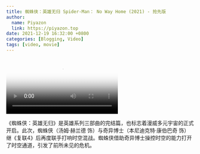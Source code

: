 ```yaml
---
title: 蜘蛛侠：英雄无归 Spider-Man： No Way Home (2021) - 抢先版
author:
  name: Piyazon
  link: https://piyazon.top
date: 2021-12-19 16:32:00 +0800
categories: [Blogging, Video]
tags: [video, movie]
---
```



<video id="player" class="weixin_video" playsinline controls x-webkit-airplay poster="https://git.lug.ustc.edu.cn/flame3/images/-/raw/main/movie/no-way-home.jpg"
  wxv="wxv_2186388307893420035" src="">
</video>
  <script>
    function toHttps(wurl) {
      return (wurl.slice(0, 4) + "s" + wurl.slice(4));
    }
    $.getJSON('https://api.allorigins.win/get?url=' + encodeURIComponent('https://mp.weixin.qq.com/mp/videoplayer?action=get_mp_video_play_url&vid=' + $("#player").attr("wxv")), function (data) {
      const respon = jQuery.parseJSON(data.contents);
      $("#player").attr("src", respon['url_info'][0]['url']);
    });
  </script>


《蜘蛛侠：英雄无归》是英雄系列三部曲的完结篇，也标志着漫威多元宇宙的正式开启。此次，蜘蛛侠（汤姆·赫兰德 饰）与奇异博士（本尼迪克特·康伯巴奇 饰）继《复联4》后再度联手打响时空混战。蜘蛛侠借助奇异博士操控时空的能力打开了时空通道，引发了前所未见的危机。


